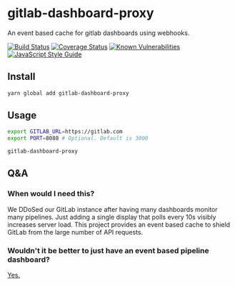 # gitlab-dashboard-proxy
An event based cache for gitlab dashboards using webhooks.

[![Build Status](https://travis-ci.org/nadavami/gitlab-dashboard-proxy.svg?branch=master)](https://travis-ci.org/nadavami/gitlab-dashboard-proxy)
[![Coverage Status](https://coveralls.io/repos/github/nadavami/gitlab-dashboard-proxy/badge.svg)](https://coveralls.io/github/nadavami/gitlab-dashboard-proxy)
[![Known Vulnerabilities](https://snyk.io/test/github/nadavami/gitlab-dashboard-proxy/badge.svg?targetFile=package.json)](https://snyk.io/test/github/nadavami/gitlab-dashboard-proxy?targetFile=package.json)
[![JavaScript Style Guide](https://img.shields.io/badge/code_style-standard-brightgreen.svg)](https://standardjs.com)

## Install
```bash
yarn global add gitlab-dashboard-proxy
```

## Usage
```bash
export GITLAB_URL=https://gitlab.com
export PORT=8080 # Optional. Default is 3000

gitlab-dashboard-proxy
```

## Q&A
### When would I need this?
We DDoSed our GitLab instance after having many dashboards monitor many pipelines. Just adding a single display that polls every 10s visibly increases server load. This project provides an event based cache to shield GitLab from the large number of API requests.

### Wouldn't it be better to just have an event based pipeline dashboard?
[Yes.](https://github.com/new) 
